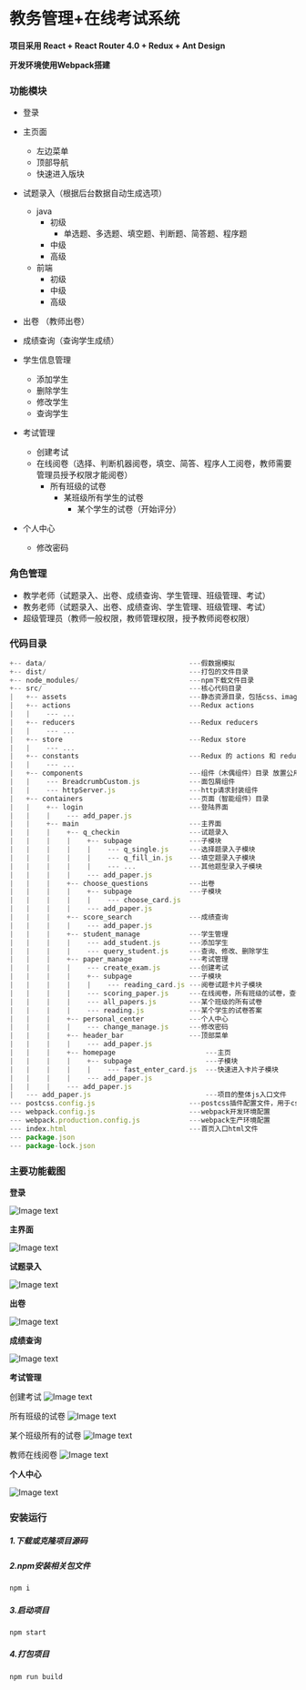 # 教务管理+在线考试系统

**项目采用 React + React Router 4.0 + Redux + Ant Design**

**开发环境使用Webpack搭建**



### 功能模块

- 登录

- 主页面
    - 左边菜单
    - 顶部导航
    - 快速进入版块

- 试题录入（根据后台数据自动生成选项）
    - java
      - 初级
        - 单选题、多选题、填空题、判断题、简答题、程序题
      - 中级
      - 高级
    - 前端
      - 初级
      - 中级
      - 高级

- 出卷 （教师出卷）

- 成绩查询（查询学生成绩）

- 学生信息管理
    - 添加学生
    - 删除学生
    - 修改学生
    - 查询学生

- 考试管理
    - 创建考试
    - 在线阅卷（选择、判断机器阅卷，填空、简答、程序人工阅卷，教师需要管理员授予权限才能阅卷）
      - 所有班级的试卷
        - 某班级所有学生的试卷
          - 某个学生的试卷（开始评分）

- 个人中心
    - 修改密码

### 角色管理
- 教学老师（试题录入、出卷、成绩查询、学生管理、班级管理、考试）
- 教务老师（试题录入、出卷、成绩查询、学生管理、班级管理、考试）
- 超级管理员（教师一般权限，教师管理权限，授予教师阅卷权限）

### 代码目录
```js
+-- data/                                   ---假数据模拟
+-- dist/                                   ---打包的文件目录
+-- node_modules/                           ---npm下载文件目录
+-- src/                                    ---核心代码目录
|   +-- assets                              ---静态资源目录，包括css、images等
|   +-- actions                             ---Redux actions
|   |    --- ...
|   +-- reducers                            ---Redux reducers
|   |    --- ...
|   +-- store                               ---Redux store
|   |    --- ...
|   +-- constants                           ---Redux 的 actions 和 reducers 都会用到的常量，统一放在这里
|   |    --- ...
|   +-- components                          ---组件（木偶组件）目录 放置公用组件
|   |    --- BreadcrumbCustom.js            ---面包屑组件  
|   |    --- httpServer.js                  ---http请求封装组件
|   +-- containers                          ---页面（智能组件）目录
|   |    +-- login                          ---登陆界面        
|   |    |    --- add_paper.js
|   |    +-- main                           ---主界面
|   |    |    +-- q_checkin                 ---试题录入
|   |    |    |    +-- subpage              ---子模块
|   |    |    |    |    --- q_single.js     ---选择题录入子模块
|   |    |    |    |    --- q_fill_in.js    ---填空题录入子模块
|   |    |    |    |    --- ...             ---其他题型录入子模块
|   |    |    |    --- add_paper.js
|   |    |    +-- choose_questions          ---出卷
|   |    |    |    +-- subpage              ---子模块
|   |    |    |    |    --- choose_card.js
|   |    |    |    --- add_paper.js
|   |    |    +-- score_search              ---成绩查询
|   |    |    |    --- add_paper.js
|   |    |    +-- student_manage            ---学生管理
|   |    |    |    --- add_student.js       ---添加学生
|   |    |    |    --- query_student.js     ---查询、修改、删除学生
|   |    |    +-- paper_manage              ---考试管理
|   |    |    |    --- create_exam.js       ---创建考试
|   |    |    |    +-- subpage              ---子模块
|   |    |    |    |    --- reading_card.js ---阅卷试题卡片子模块
|   |    |    |    --- scoring_paper.js     ---在线阅卷，所有班级的试卷，查询试卷
|   |    |    |    --- all_papers.js        ---某个班级的所有试卷
|   |    |    |    --- reading.js           ---某个学生的试卷答案
|   |    |    +-- personal_center           ---个人中心
|   |    |    |    --- change_manage.js     ---修改密码
|   |    |    +-- header_bar                ---顶部菜单
|   |    |    |    --- add_paper.js     
|   |    |    +-- homepage                      ---主页
|   |    |    |    +-- subpage                  ---子模块
|   |    |    |    |    --- fast_enter_card.js  ---快速进入卡片子模块
|   |    |    |    --- add_paper.js     
|   |    |    --- add_paper.js
|   --- add_paper.js                            ---项目的整体js入口文件
--- postcss.config.js                       ---postcss插件配置文件，用于css代码压缩
--- webpack.config.js                       ---webpack开发环境配置
--- webpack.production.config.js            ---webpack生产环境配置
--- index.html                              ---首页入口html文件
--- package.json
--- package-lock.json                               
```

### 主要功能截图
**登录**

![Image text](https://raw.githubusercontent.com/remmlqw/img-folder/master/login.png)

**主界面**

![Image text](https://raw.githubusercontent.com/remmlqw/img-folder/master/main.png)

**试题录入**

![Image text](https://raw.githubusercontent.com/remmlqw/img-folder/master/luru.png)

**出卷**

![Image text](https://raw.githubusercontent.com/remmlqw/img-folder/master/chujuan.png)

**成绩查询**

![Image text](https://raw.githubusercontent.com/remmlqw/img-folder/master/score_search.png)

**考试管理**

创建考试
![Image text](https://raw.githubusercontent.com/remmlqw/img-folder/master/create_exam.png)

所有班级的试卷
![Image text](https://raw.githubusercontent.com/remmlqw/img-folder/master/scoring.png)

某个班级所有的试卷
![Image text](https://raw.githubusercontent.com/remmlqw/img-folder/master/all_papers.png)

教师在线阅卷
![Image text](https://raw.githubusercontent.com/remmlqw/img-folder/master/reding.png)

**个人中心**

![Image text](https://raw.githubusercontent.com/remmlqw/img-folder/master/person.png)

### 安装运行
##### 1.下载或克隆项目源码
##### 2.npm安装相关包文件
```js
npm i
```
##### 3.启动项目
```js
npm start
```
##### 4.打包项目
```js
npm run build
```
